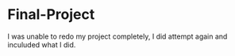 # Final-Project
I was unable to redo my project completely, I did attempt again and inculuded what I did.
